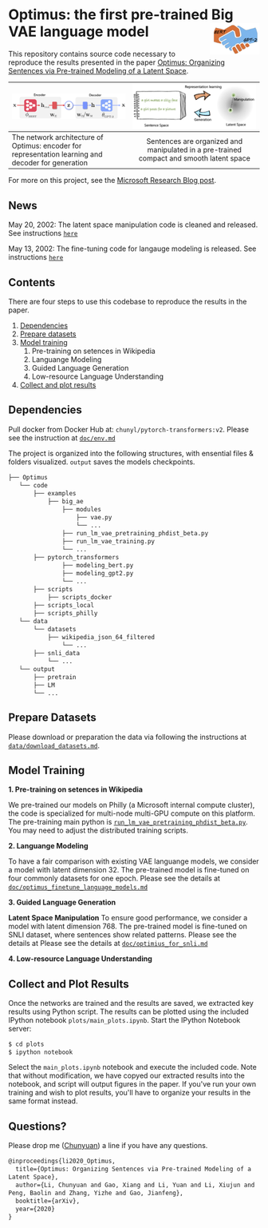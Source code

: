 # Optimus: the first pre-trained Big VAE language model <img src="doc/figs/logo_optimus.png" width="100" align="right">  
 
This repository contains source code necessary to reproduce the results presented in the paper [Optimus: Organizing Sentences via Pre-trained Modeling of a Latent Space](https://arxiv.org/abs/2004.04092).


|<img src="doc/figs/optimus_scheme.png" width="350"> | <img src="doc/figs/headfig_optimus.png" width="800"> 
|-------------------------|:-------------------------:|
| The network architecture of Optimus: encoder for representation learning and decoder for generation | Sentences are organized and manipulated in a pre-trained compact and smooth latent space 


For more on this project, see the [Microsoft Research Blog post](https://www.microsoft.com/en-us/research/blog/a-deep-generative-model-trifecta-three-advances-that-work-towards-harnessing-large-scale-power/).


## News

May 20, 2002: The latent space manipulation code is cleaned and released. See instructions [`here`](doc/optimius_for_snli.md)

May 13, 2002: The fine-tuning code for langauge modeling is released. See instructions [`here`](doc/optimus_finetune_language_models.md)

## Contents
There are four steps to use this codebase to reproduce the results in the paper.

1. [Dependencies](#dependencies)
2. [Prepare datasets](#prepare-datasets)
3. [Model training](#Model-training)
    1. Pre-training on setences in Wikipedia
    2. Languange Modeling
    3. Guided Language Generation
    4. Low-resource Language Understanding
4. [Collect and plot results](#collect-and-plot-results)


## Dependencies

Pull docker from Docker Hub at: `chunyl/pytorch-transformers:v2`. Please see the instruction at [`doc/env.md`](doc/env.md)

The project is organized into the following structures, with ensential files & folders visualized.  `output` saves the models checkpoints.
```
├── Optimus
   └── code
       ├── examples
           ├── big_ae
               ├── modules
                   ├── vae.py
                   └── ...
               ├── run_lm_vae_pretraining_phdist_beta.py
               ├── run_lm_vae_training.py
               └── ...
	   ├── pytorch_transformers
               ├── modeling_bert.py
               ├── modeling_gpt2.py
               └── ...
       ├── scripts
           ├── scripts_docker
	   ├── scripts_local
	   ├── scripts_philly
   └── data
       └── datasets
           ├── wikipedia_json_64_filtered
               └── ...
	   ├── snli_data
           └── ...
   └── output
       ├── pretrain
       ├── LM
       └── ...       
```

## Prepare Datasets

Please download or preparation the data via following the instructions at [`data/download_datasets.md`](data/download_datasets.md). 

## Model Training

**1. Pre-training on setences in Wikipedia**

We pre-trained our models on Philly (a Microsoft internal compute cluster), the code is specialized for multi-node multi-GPU compute on this platform. The pre-training main python is [`run_lm_vae_pretraining_phdist_beta.py`](code/examples/big_ae/run_lm_vae_pretraining_phdist_beta.py). You may need to adjust the distributed training scripts. 

**2. Languange Modeling**

To have a fair comparison with existing VAE languange models, we consider a model with latent dimension 32. The pre-trained model is fine-tuned on four commonly datasets for one epoch. Please see the details at [`doc/optimus_finetune_language_models.md`](doc/optimus_finetune_language_models.md)

**3. Guided Language Generation**


**Latent Space Manipulation** To ensure good performance, we consider a model with latent dimension 768. The pre-trained model is fine-tuned on SNLI dataset, where sentences show related patterns. Please see the details at 
Please see the details at [`doc/optimius_for_snli.md`](doc/optimius_for_snli.md)

**4. Low-resource Language Understanding**

## Collect and Plot Results

Once the networks are trained and the results are saved, we extracted key results using Python script. The results can be plotted using the included IPython notebook `plots/main_plots.ipynb`.
Start the IPython Notebook server:

```
$ cd plots
$ ipython notebook
```

Select the `main_plots.ipynb` notebook and execute the included
code. Note that without modification, we have copyed our extracted results into the notebook, and script will output figures in the paper. If you've run your own training and wish to plot results, you'll have to organize your results in the same format instead.


## Questions?

Please drop me ([Chunyuan](http://chunyuan.li/)) a line if you have any questions.


```
@inproceedings{li2020_Optimus,
  title={Optimus: Organizing Sentences via Pre-trained Modeling of a Latent Space},
  author={Li, Chunyuan and Gao, Xiang and Li, Yuan and Li, Xiujun and Peng, Baolin and Zhang, Yizhe and Gao, Jianfeng},
  booktitle={arXiv},
  year={2020}
}
```



